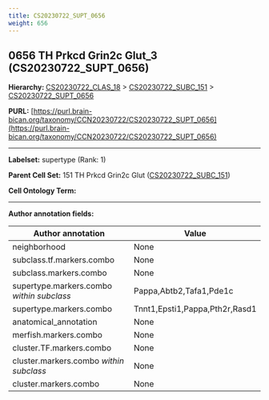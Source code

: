 ```yaml
---
title: CS20230722_SUPT_0656
weight: 656
---
```

## 0656 TH Prkcd Grin2c Glut_3 (CS20230722_SUPT_0656)
<b>Hierarchy: </b>
[CS20230722_CLAS_18](../CS20230722_CLAS_18) >
[CS20230722_SUBC_151](../CS20230722_SUBC_151) >
[CS20230722_SUPT_0656](../CS20230722_SUPT_0656)

**PURL:** [https://purl.brain-bican.org/taxonomy/CCN20230722/CS20230722_SUPT_0656](https://purl.brain-bican.org/taxonomy/CCN20230722/CS20230722_SUPT_0656)

---


**Labelset:** supertype (Rank: 1)

**Parent Cell Set:** 151 TH Prkcd Grin2c Glut ([CS20230722_SUBC_151](../CS20230722_SUBC_151))



**Cell Ontology Term:** 

[MARKER GENES.]: #


---

[TRANSFERRED ANNOTATIONS.]: #


[AUTHOR ANNOTATION FIELDS.]: #


**Author annotation fields:**

| Author annotation | Value |
|-------------------|-------|
|neighborhood|None|
|subclass.tf.markers.combo|None|
|subclass.markers.combo|None|
|supertype.markers.combo _within subclass_|Pappa,Abtb2,Tafa1,Pde1c|
|supertype.markers.combo|Tnnt1,Epsti1,Pappa,Pth2r,Rasd1|
|anatomical_annotation|None|
|merfish.markers.combo|None|
|cluster.TF.markers.combo|None|
|cluster.markers.combo _within subclass_|None|
|cluster.markers.combo|None|
